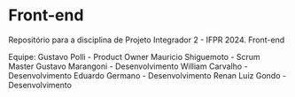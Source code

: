 # Front-end
Repositório para a disciplina de Projeto Integrador 2 - IFPR 2024. Front-end

Equipe:
Gustavo Polli         - Product Owner
Mauricio Shiguemoto   - Scrum Master
Gustavo Marangoni     - Desenvolvimento
William Carvalho      - Desenvolvimento
Eduardo Germano       - Desenvolvimento
Renan Luiz Gondo      - Desenvolvimento
